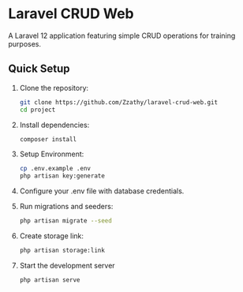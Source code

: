 # Laravel CRUD Web

A Laravel 12 application featuring simple CRUD operations for training purposes.

## Quick Setup

1. Clone the repository:
   ```sh
   git clone https://github.com/Zzathy/laravel-crud-web.git
   cd project

2. Install dependencies:
   ```sh
   composer install

3. Setup Environment:
   ```sh
   cp .env.example .env
   php artisan key:generate

4. Configure your .env file with database credentials.

5. Run migrations and seeders:
   ```sh
   php artisan migrate --seed

6. Create storage link:
   ```sh
   php artisan storage:link

7. Start the development server
   ```sh
   php artisan serve
